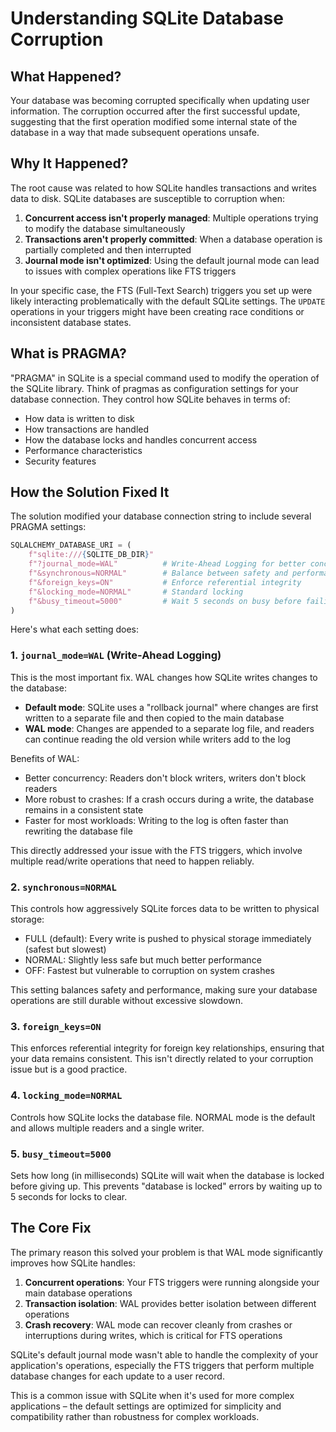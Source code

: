 # Understanding SQLite Database Corruption

## What Happened?

Your database was becoming corrupted specifically when updating user information. The corruption occurred after the first successful update, suggesting that the first operation modified some internal state of the database in a way that made subsequent operations unsafe.

## Why It Happened?

The root cause was related to how SQLite handles transactions and writes data to disk. SQLite databases are susceptible to corruption when:

1. **Concurrent access isn't properly managed**: Multiple operations trying to modify the database simultaneously
2. **Transactions aren't properly committed**: When a database operation is partially completed and then interrupted
3. **Journal mode isn't optimized**: Using the default journal mode can lead to issues with complex operations like FTS triggers

In your specific case, the FTS (Full-Text Search) triggers you set up were likely interacting problematically with the default SQLite settings. The `UPDATE` operations in your triggers might have been creating race conditions or inconsistent database states.

## What is PRAGMA?

"PRAGMA" in SQLite is a special command used to modify the operation of the SQLite library. Think of pragmas as configuration settings for your database connection. They control how SQLite behaves in terms of:

- How data is written to disk
- How transactions are handled
- How the database locks and handles concurrent access
- Performance characteristics
- Security features

## How the Solution Fixed It

The solution modified your database connection string to include several PRAGMA settings:

```python
SQLALCHEMY_DATABASE_URI = (
    f"sqlite:///{SQLITE_DB_DIR}"
    f"?journal_mode=WAL"          # Write-Ahead Logging for better concurrency
    f"&synchronous=NORMAL"        # Balance between safety and performance
    f"&foreign_keys=ON"           # Enforce referential integrity
    f"&locking_mode=NORMAL"       # Standard locking
    f"&busy_timeout=5000"         # Wait 5 seconds on busy before failing
)
```

Here's what each setting does:

### 1. `journal_mode=WAL` (Write-Ahead Logging)
This is the most important fix. WAL changes how SQLite writes changes to the database:

- **Default mode**: SQLite uses a "rollback journal" where changes are first written to a separate file and then copied to the main database
- **WAL mode**: Changes are appended to a separate log file, and readers can continue reading the old version while writers add to the log

Benefits of WAL:
- Better concurrency: Readers don't block writers, writers don't block readers
- More robust to crashes: If a crash occurs during a write, the database remains in a consistent state
- Faster for most workloads: Writing to the log is often faster than rewriting the database file

This directly addressed your issue with the FTS triggers, which involve multiple read/write operations that need to happen reliably.

### 2. `synchronous=NORMAL`
This controls how aggressively SQLite forces data to be written to physical storage:

- FULL (default): Every write is pushed to physical storage immediately (safest but slowest)
- NORMAL: Slightly less safe but much better performance
- OFF: Fastest but vulnerable to corruption on system crashes

This setting balances safety and performance, making sure your database operations are still durable without excessive slowdown.

### 3. `foreign_keys=ON`
This enforces referential integrity for foreign key relationships, ensuring that your data remains consistent. This isn't directly related to your corruption issue but is a good practice.

### 4. `locking_mode=NORMAL`
Controls how SQLite locks the database file. NORMAL mode is the default and allows multiple readers and a single writer.

### 5. `busy_timeout=5000`
Sets how long (in milliseconds) SQLite will wait when the database is locked before giving up. This prevents "database is locked" errors by waiting up to 5 seconds for locks to clear.

## The Core Fix

The primary reason this solved your problem is that WAL mode significantly improves how SQLite handles:

1. **Concurrent operations**: Your FTS triggers were running alongside your main database operations
2. **Transaction isolation**: WAL provides better isolation between different operations
3. **Crash recovery**: WAL mode can recover cleanly from crashes or interruptions during writes, which is critical for FTS operations

SQLite's default journal mode wasn't able to handle the complexity of your application's operations, especially the FTS triggers that perform multiple database changes for each update to a user record.

This is a common issue with SQLite when it's used for more complex applications – the default settings are optimized for simplicity and compatibility rather than robustness for complex workloads.
